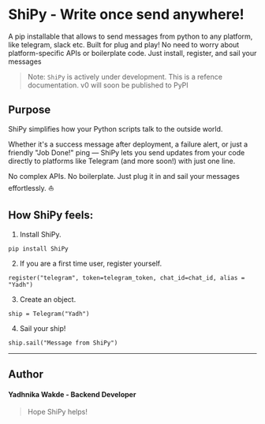 # ShiPy - Write once send anywhere!

A pip installable that allows to send messages from python to any platform, like telegram, slack etc. Built for plug and play!
No need to worry about platform-specific APIs or boilerplate code. Just install, register, and sail your messages 

> Note: `ShiPy` is actively under development. This is a refence documentation.
> v0 will soon be published to PyPI

## Purpose
ShiPy simplifies how your Python scripts talk to the outside world.

Whether it's a success message after deployment, a failure alert, or just a friendly "Job Done!" ping — ShiPy lets you send updates from your code directly to platforms like Telegram (and more soon!) with just one line.

No complex APIs. No boilerplate.
Just plug it in and sail your messages effortlessly. ⛵

## How ShiPy feels: 

1. Install ShiPy.
```
pip install ShiPy
```

2. If you are a first time user, register yourself.
```
register("telegram", token=telegram_token, chat_id=chat_id, alias = "Yadh")
```

3. Create an object.
```
ship = Telegram("Yadh")
```

4. Sail your ship!
```
ship.sail("Message from ShiPy")
```

---

## Author

#### Yadhnika Wakde - Backend Developer
> Hope ShiPy helps!





